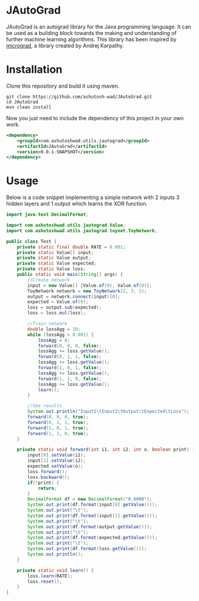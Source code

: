 # JAutoGrad
JAutoGrad is an autograd library for the Java programming language.
It can be used as a building block towards the making and understanding of further machine learning algorithms.
This library has been inspired by [micrograd](https://github.com/karpathy/micrograd), a library created by Andrej Karpathy.

# Installation

Clone this repository and build it using maven.
```shell
git clone https://github.com/ashutosh-wad/JAutoGrad.git
cd JAutoGrad
mvn clean install
```

Now you just need to include the dependency of this project in your own work.

```xml
<dependency>
    <groupId>com.ashutoshwad.utils.jautograd</groupId>
    <artifactId>JAutoGrad</artifactId>
    <version>0.0.1-SNAPSHOT</version>
</dependency>
```

# Usage

Below is a code snippet implementing a simple network with 2 inputs 3 hidden layers and 1 output which learns the XOR function.
```Java
import java.text.DecimalFormat;

import com.ashutoshwad.utils.jautograd.Value;
import com.ashutoshwad.utils.jautograd.toynet.ToyNetwork;

public class Test {
	private static final double RATE = 0.001;
	private static Value[] input;
	private static Value output;
	private static Value expected;
	private static Value loss;
	public static void main(String[] args) {
		//Create network
		input = new Value[] {Value.of(0), Value.of(0)};
		ToyNetwork network = new ToyNetwork(2, 3, 1);
		output = network.connect(input)[0];
		expected = Value.of(0);
		loss = output.sub(expected);
		loss = loss.mul(loss);

		//Train network
		double lossAgg = 10;
		while (lossAgg > 0.001) {
			lossAgg = 0;
			forward(0, 0, 0, false);
			lossAgg += loss.getValue();
			forward(0, 1, 1, false);
			lossAgg += loss.getValue();
			forward(1, 0, 1, false);
			lossAgg += loss.getValue();
			forward(1, 1, 0, false);
			lossAgg += loss.getValue();
			learn();
		}

		//See results
		System.out.println("Input1\tInput2\tOutput\tExpected\tLoss");
		forward(0, 0, 0, true);
		forward(0, 1, 1, true);
		forward(1, 0, 1, true);
		forward(1, 1, 0, true);
	}

	private static void forward(int i1, int i2, int o, boolean print) {
		input[0].setValue(i1);
		input[1].setValue(i2);
		expected.setValue(o);
		loss.forward();
		loss.backward();
		if(!print) {
			return;
		}
		DecimalFormat df = new DecimalFormat("0.0000");
		System.out.print(df.format(input[0].getValue()));
		System.out.print("\t");
		System.out.print(df.format(input[1].getValue()));
		System.out.print("\t");
		System.out.print(df.format(output.getValue()));
		System.out.print("\t");
		System.out.print(df.format(expected.getValue()));
		System.out.print("\t");
		System.out.print(df.format(loss.getValue()));
		System.out.println();
	}

	private static void learn() {
		loss.learn(RATE);
		loss.reset();
	}
}
```

